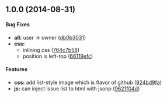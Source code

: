 ## 1.0.0 (2014-08-31)


#### Bug Fixes

* **all:** user -> owner ([db0b3031](https://github.com/azu/github-issue-widget/commit/db0b3031b9c16302bee5a8a0a32a18c03f689a77))
* **css:**
  * inlining css ([764c7b58](https://github.com/azu/github-issue-widget/commit/764c7b589430e794be87f835910d1c2a6e827e62))
  * position is left-top ([66119efc](https://github.com/azu/github-issue-widget/commit/66119efcc0ceb257ce7d583fd2cd86d6f71f793e))


#### Features

* **css:** add list-style image which is flavor of github ([924bd9fa](https://github.com/azu/github-issue-widget/commit/924bd9fad5ba5c9e3dbf4fcc69c9a12d19f37c69))
* **js:** can inject issue list to html with jsonp ([9621f04d](https://github.com/azu/github-issue-widget/commit/9621f04d761885938948bab4b7ffdd9cc021d454))


